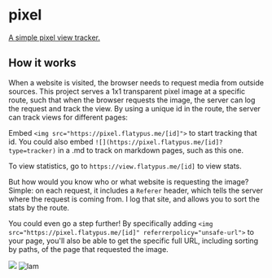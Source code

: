 # pixel

[A simple pixel view tracker.](https://view.flatypus.me)

## How it works

When a website is visited, the browser needs to request media from outside sources. This project serves a 1x1 transparent pixel image at a specific route, such that when the browser requests the image, the server can log the request and track the view. By using a unique id in the route, the server can track views for different pages:

Embed `<img src="https://pixel.flatypus.me/[id]">` to start tracking that id. You could also embed `![](https://pixel.flatypus.me/[id]?type=tracker)` in a .md to track on markdown pages, such as this one.

To view statistics, go to `https://view.flatypus.me/[id]` to view stats.

But how would you know who or what website is requesting the image? Simple: on each request, it includes a `Referer` header, which tells the server where the request is coming from. I log that site, and allows you to sort the stats by the route.

You could even go a step further! By specifically adding `<img src="https://pixel.flatypus.me/[id]" referrerpolicy="unsafe-url">` to your page, you'll also be able to get the specific full URL, including sorting by paths, of the page that requested the image.

![](https://pixel.flatypus.me/a16be4b2-ae3b-40f7-a946-8c8eaf540670?type=tracker)
![lam](https://github.com/flatypus/pixel/assets/68029599/0f0aea02-4a2c-43d4-8292-7ee795b45add)
